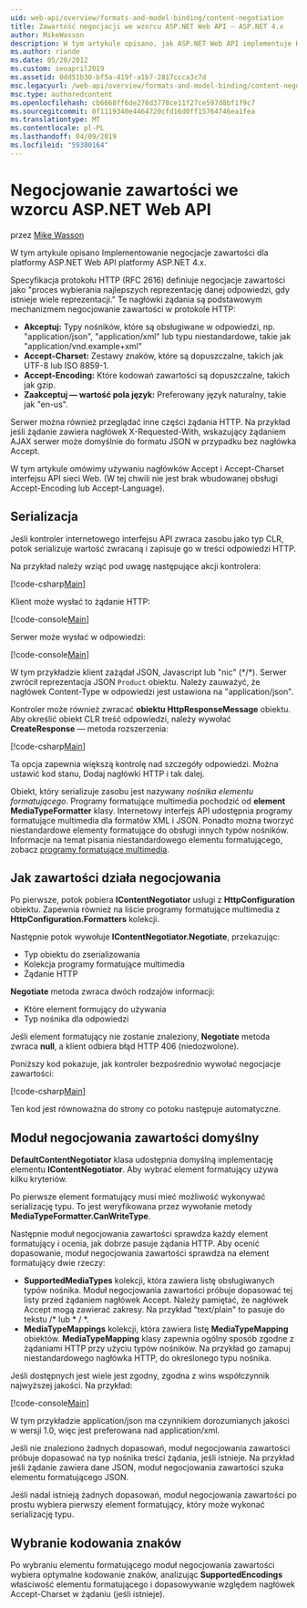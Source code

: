 ```yaml
---
uid: web-api/overview/formats-and-model-binding/content-negotiation
title: Zawartość negocjacji we wzorcu ASP.NET Web API — ASP.NET 4.x
author: MikeWasson
description: W tym artykule opisano, jak ASP.NET Web API implementuje HTTP negocjacje zawartości dla platformy ASP.NET 4.x.
ms.author: riande
ms.date: 05/20/2012
ms.custom: seoapril2019
ms.assetid: 0dd51b30-bf5a-419f-a1b7-2817ccca3c7d
msc.legacyurl: /web-api/overview/formats-and-model-binding/content-negotiation
msc.type: authoredcontent
ms.openlocfilehash: cb6668ff6de276d3778ce11f27ce597d8bf1f9c7
ms.sourcegitcommit: 0f1119340e4464720cfd16d0ff15764746ea1fea
ms.translationtype: MT
ms.contentlocale: pl-PL
ms.lasthandoff: 04/09/2019
ms.locfileid: "59380164"
---
```

# <a name="content-negotiation-in-aspnet-web-api"></a>Negocjowanie zawartości we wzorcu ASP.NET Web API

przez [Mike Wasson](https://github.com/MikeWasson)

W tym artykule opisano Implementowanie negocjacje zawartości dla platformy ASP.NET Web API platformy ASP.NET 4.x.

Specyfikacja protokołu HTTP (RFC 2616) definiuje negocjacje zawartości jako "proces wybierania najlepszych reprezentację danej odpowiedzi, gdy istnieje wiele reprezentacji." Te nagłówki żądania są podstawowym mechanizmem negocjowanie zawartości w protokole HTTP:

- **Akceptuj:** Typy nośników, które są obsługiwane w odpowiedzi, np. "application/json", "application/xml" lub typu niestandardowe, takie jak &quot;application/vnd.example+xml&quot;
- **Accept-Charset:** Zestawy znaków, które są dopuszczalne, takich jak UTF-8 lub ISO 8859-1.
- **Accept-Encoding:** Które kodowań zawartości są dopuszczalne, takich jak gzip.
- **Zaakceptuj — wartość pola język:** Preferowany język naturalny, takie jak "en-us".

Serwer można również przeglądać inne części żądania HTTP. Na przykład jeśli żądanie zawiera nagłówek X-Requested-With, wskazujący żądaniem AJAX serwer może domyślnie do formatu JSON w przypadku bez nagłówka Accept.

W tym artykule omówimy używaniu nagłówków Accept i Accept-Charset interfejsu API sieci Web. (W tej chwili nie jest brak wbudowanej obsługi Accept-Encoding lub Accept-Language).

## <a name="serialization"></a>Serializacja

Jeśli kontroler internetowego interfejsu API zwraca zasobu jako typ CLR, potok serializuje wartość zwracaną i zapisuje go w treści odpowiedzi HTTP.

Na przykład należy wziąć pod uwagę następujące akcji kontrolera:

[!code-csharp[Main](content-negotiation/samples/sample1.cs)]

Klient może wysłać to żądanie HTTP:

[!code-console[Main](content-negotiation/samples/sample2.cmd)]

Serwer może wysłać w odpowiedzi:

[!code-console[Main](content-negotiation/samples/sample3.cmd)]

W tym przykładzie klient zażądał JSON, Javascript lub "nic" (\*/\*). Serwer zwrócił reprezentacja JSON `Product` obiektu. Należy zauważyć, że nagłówek Content-Type w odpowiedzi jest ustawiona na &quot;application/json&quot;.

Kontroler może również zwracać **obiektu HttpResponseMessage** obiektu. Aby określić obiekt CLR treść odpowiedzi, należy wywołać **CreateResponse** — metoda rozszerzenia:

[!code-csharp[Main](content-negotiation/samples/sample4.cs)]

Ta opcja zapewnia większą kontrolę nad szczegóły odpowiedzi. Można ustawić kod stanu, Dodaj nagłówki HTTP i tak dalej.

Obiekt, który serializuje zasobu jest nazywany *nośnika elementu formatującego*. Programy formatujące multimedia pochodzić od **element MediaTypeFormatter** klasy. Internetowy interfejs API udostępnia programy formatujące multimedia dla formatów XML i JSON. Ponadto można tworzyć niestandardowe elementy formatujące do obsługi innych typów nośników. Informacje na temat pisania niestandardowego elementu formatującego, zobacz [programy formatujące multimedia](media-formatters.md).

## <a name="how-content-negotiation-works"></a>Jak zawartości działa negocjowania

Po pierwsze, potok pobiera **IContentNegotiator** usługi z **HttpConfiguration** obiektu. Zapewnia również na liście programy formatujące multimedia z **HttpConfiguration.Formatters** kolekcji.

Następnie potok wywołuje **IContentNegotiator.Negotiate**, przekazując:

- Typ obiektu do zserializowania
- Kolekcja programy formatujące multimedia
- Żądanie HTTP

**Negotiate** metoda zwraca dwóch rodzajów informacji:

- Które element formujący do używania
- Typ nośnika dla odpowiedzi

Jeśli element formatujący nie zostanie znaleziony, **Negotiate** metoda zwraca **null**, a klient odbiera błąd HTTP 406 (niedozwolone).

Poniższy kod pokazuje, jak kontroler bezpośrednio wywołać negocjacje zawartości:

[!code-csharp[Main](content-negotiation/samples/sample5.cs)]

Ten kod jest równoważna do strony co potoku następuje automatyczne.

## <a name="default-content-negotiator"></a>Moduł negocjowania zawartości domyślny

**DefaultContentNegotiator** klasa udostępnia domyślną implementację elementu **IContentNegotiator**. Aby wybrać element formatujący używa kilku kryteriów.

Po pierwsze element formatujący musi mieć możliwość wykonywać serializację typu. To jest weryfikowana przez wywołanie metody **MediaTypeFormatter.CanWriteType**.

Następnie moduł negocjowania zawartości sprawdza każdy element formatujący i ocenia, jak dobrze pasuje żądania HTTP. Aby ocenić dopasowanie, moduł negocjowania zawartości sprawdza na element formatujący dwie rzeczy:

- **SupportedMediaTypes** kolekcji, która zawiera listę obsługiwanych typów nośnika. Moduł negocjowania zawartości próbuje dopasować tej listy przed żądaniem nagłówek Accept. Należy pamiętać, że nagłówek Accept mogą zawierać zakresy. Na przykład "text/plain" to pasuje do tekstu /\* lub \* / \*.
- **MediaTypeMappings** kolekcji, która zawiera listę **MediaTypeMapping** obiektów. **MediaTypeMapping** klasy zapewnia ogólny sposób zgodne z żądaniami HTTP przy użyciu typów nośników. Na przykład go zamapuj niestandardowego nagłówka HTTP, do określonego typu nośnika.

Jeśli dostępnych jest wiele jest zgodny, zgodna z wins współczynnik najwyższej jakości. Na przykład:

[!code-console[Main](content-negotiation/samples/sample6.cmd)]

W tym przykładzie application/json ma czynnikiem dorozumianych jakości w wersji 1.0, więc jest preferowana nad application/xml.

Jeśli nie znaleziono żadnych dopasowań, moduł negocjowania zawartości próbuje dopasować na typ nośnika treści żądania, jeśli istnieje. Na przykład jeśli żądanie zawiera dane JSON, moduł negocjowania zawartości szuka elementu formatującego JSON.

Jeśli nadal istnieją żadnych dopasowań, moduł negocjowania zawartości po prostu wybiera pierwszy element formatujący, który może wykonać serializację typu.

## <a name="selecting-a-character-encoding"></a>Wybranie kodowania znaków

Po wybraniu elementu formatującego moduł negocjowania zawartości wybiera optymalne kodowanie znaków, analizując **SupportedEncodings** właściwość elementu formatującego i dopasowywanie względem nagłówek Accept-Charset w żądaniu (jeśli istnieje).
